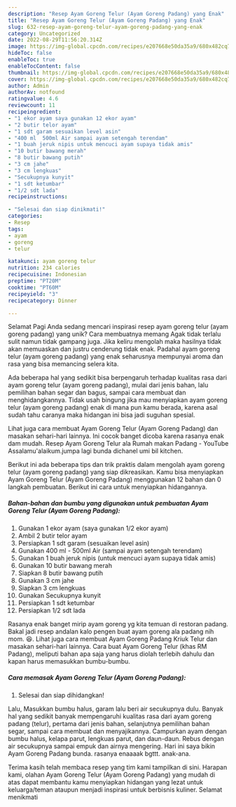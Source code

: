 ```yaml
---
description: "Resep Ayam Goreng Telur (Ayam Goreng Padang) yang Enak"
title: "Resep Ayam Goreng Telur (Ayam Goreng Padang) yang Enak"
slug: 632-resep-ayam-goreng-telur-ayam-goreng-padang-yang-enak
category: Uncategorized
date: 2022-08-29T11:56:20.314Z
image: https://img-global.cpcdn.com/recipes/e207668e50da35a9/680x482cq70/ayam-goreng-telur-ayam-goreng-padang-foto-resep-utama.jpg
hideToc: false
enableToc: true
enableTocContent: false
thumbnail: https://img-global.cpcdn.com/recipes/e207668e50da35a9/680x482cq70/ayam-goreng-telur-ayam-goreng-padang-foto-resep-utama.jpg
cover: https://img-global.cpcdn.com/recipes/e207668e50da35a9/680x482cq70/ayam-goreng-telur-ayam-goreng-padang-foto-resep-utama.jpg
author: Admin
authorAv: notfound
ratingvalue: 4.6
reviewcount: 11
recipeingredient:
- "1 ekor ayam saya gunakan 12 ekor ayam"
- "2 butir telor ayam"
- "1 sdt garam sesuaikan level asin"
- "400 ml  500ml Air sampai ayam setengah terendam"
- "1 buah jeruk nipis untuk mencuci ayam supaya tidak amis"
- "10 butir bawang merah"
- "8 butir bawang putih"
- "3 cm jahe"
- "3 cm lengkuas"
- "Secukupnya kunyit"
- "1 sdt ketumbar"
- "1/2 sdt lada"
recipeinstructions:

- "Selesai dan siap dinikmati!"
categories:
- Resep
tags:
- ayam
- goreng
- telur

katakunci: ayam goreng telur 
nutrition: 234 calories
recipecuisine: Indonesian
preptime: "PT20M"
cooktime: "PT60M"
recipeyield: "3"
recipecategory: Dinner

---
```



Selamat Pagi Anda sedang mencari inspirasi resep ayam goreng telur (ayam goreng padang) yang unik? Cara membuatnya memang Agak tidak terlalu sulit namun tidak gampang juga. Jika keliru mengolah maka hasilnya tidak akan memuaskan dan justru cenderung tidak enak. Padahal ayam goreng telur (ayam goreng padang) yang enak seharusnya mempunyai aroma dan rasa yang bisa memancing selera kita.


Ada beberapa hal yang sedikit bisa berpengaruh terhadap kualitas rasa dari ayam goreng telur (ayam goreng padang), mulai dari jenis bahan, lalu pemilihan bahan segar dan bagus, sampai cara membuat dan menghidangkannya. Tidak usah bingung jika mau menyiapkan ayam goreng telur (ayam goreng padang) enak di mana pun kamu berada, karena asal sudah tahu caranya maka hidangan ini bisa jadi suguhan spesial.

Lihat juga cara membuat Ayam Goreng Telur (Ayam Goreng Padang) dan masakan sehari-hari lainnya. Ini cocok banget dicoba karena rasanya enak dam mudah. Resep Ayam Goreng Telur ala Rumah makan Padang - YouTube Assalamu&#39;alaikum.jumpa lagi bunda dichanel umi bil kitchen.


Berikut ini ada beberapa tips dan trik praktis dalam mengolah ayam goreng telur (ayam goreng padang) yang siap dikreasikan. Kamu bisa menyiapkan Ayam Goreng Telur (Ayam Goreng Padang) menggunakan 12 bahan dan 0 langkah pembuatan. Berikut ini cara untuk menyiapkan hidangannya.

<!--inarticleads1-->

##### Bahan-bahan dan bumbu yang digunakan untuk pembuatan Ayam Goreng Telur (Ayam Goreng Padang):

1. Gunakan 1 ekor ayam (saya gunakan 1/2 ekor ayam)
1. Ambil 2 butir telor ayam
1. Persiapkan 1 sdt garam (sesuaikan level asin)
1. Gunakan 400 ml - 500ml Air (sampai ayam setengah terendam)
1. Gunakan 1 buah jeruk nipis (untuk mencuci ayam supaya tidak amis)
1. Gunakan 10 butir bawang merah
1. Siapkan 8 butir bawang putih
1. Gunakan 3 cm jahe
1. Siapkan 3 cm lengkuas
1. Gunakan Secukupnya kunyit
1. Persiapkan 1 sdt ketumbar
1. Persiapkan 1/2 sdt lada


Rasanya enak banget mirip ayam goreng yg kita temuan di restoran padang. Bakal jadi resep andalan kalo pengen buat ayam goreng ala padang nih mom. 😆. Lihat juga cara membuat Ayam Goreng Padang Kriuk Telur dan masakan sehari-hari lainnya. Cara buat Ayam Goreng Telur (khas RM Padang), meliputi bahan apa saja yang harus diolah terlebih dahulu dan kapan harus memasukkan bumbu-bumbu. 

<!--inarticleads2-->

##### Cara memasak Ayam Goreng Telur (Ayam Goreng Padang):


1. Selesai dan siap dihidangkan!

Lalu, Masukkan bumbu halus, garam lalu beri air secukupnya dulu. Banyak hal yang sedikit banyak mempengaruhi kualitas rasa dari ayam goreng padang (telur), pertama dari jenis bahan, selanjutnya pemilihan bahan segar, sampai cara membuat dan menyajikannya. Campurkan ayam dengan bumbu halus, kelapa parut, lengkuas parut, dan daun-daun. Rebus dengan air secukupnya sampai empuk dan airnya mengering. Hari ini saya bikin Ayam Goreng Padang bunda. rasanya enaaaak bgttt. anak-ana. 

Terima kasih telah membaca resep yang tim kami tampilkan di sini. Harapan kami, olahan Ayam Goreng Telur (Ayam Goreng Padang) yang mudah di atas dapat membantu kamu menyiapkan hidangan yang lezat untuk keluarga/teman ataupun menjadi inspirasi untuk berbisnis kuliner. Selamat menikmati
